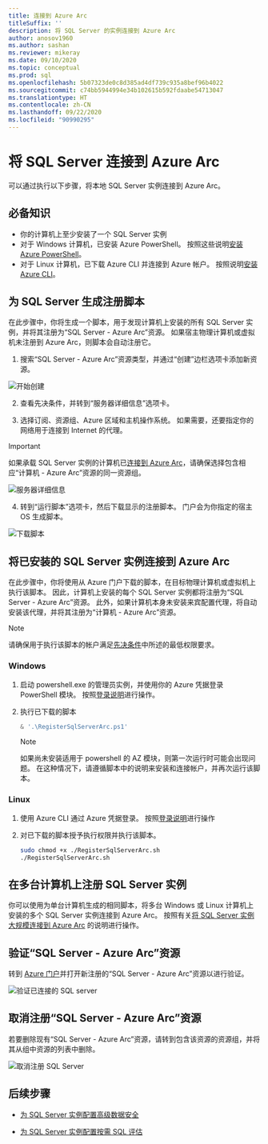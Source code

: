 ```yaml
---
title: 连接到 Azure Arc
titleSuffix: ''
description: 将 SQL Server 的实例连接到 Azure Arc
author: anosov1960
ms.author: sashan
ms.reviewer: mikeray
ms.date: 09/10/2020
ms.topic: conceptual
ms.prod: sql
ms.openlocfilehash: 5b07323de0c8d385ad4df739c935a8bef96b4022
ms.sourcegitcommit: c74bb5944994e34b102615b592fdaabe54713047
ms.translationtype: HT
ms.contentlocale: zh-CN
ms.lasthandoff: 09/22/2020
ms.locfileid: "90990295"
---
```

# <a name="connect-your-sql-server-to-azure-arc"></a>将 SQL Server 连接到 Azure Arc

可以通过执行以下步骤，将本地 SQL Server 实例连接到 Azure Arc。

## <a name="prerequisites"></a>必备知识

* 你的计算机上至少安装了一个 SQL Server 实例
* 对于 Windows 计算机，已安装 Azure PowerShell。 按照这些说明[安装 Azure PowerShell](https://docs.microsoft.com/powershell/azure/install-az-ps)。
* 对于 Linux 计算机，已下载 Azure CLI 并连接到 Azure 帐户。 按照说明[安装 Azure CLI](/cli/azure/install-azure-cli-apt)。


## <a name="generate-a-registration-script-for-sql-server"></a>为 SQL Server 生成注册脚本

在此步骤中，你将生成一个脚本，用于发现计算机上安装的所有 SQL Server 实例，并将其注册为“SQL Server - Azure Arc”资源。 如果宿主物理计算机或虚拟机未注册到 Azure Arc，则脚本会自动注册它。

1. 搜索“SQL Server - Azure Arc”资源类型，并通过“创建”边栏选项卡添加新资源。

![开始创建](media/join/start-creation-of-sql-server-azure-arc-resource.png)
    
2. 查看先决条件，并转到“服务器详细信息”选项卡。  

3. 选择订阅、资源组、Azure 区域和主机操作系统。 如果需要，还要指定你的网络用于连接到 Internet 的代理。

> [!IMPORTANT]
> 如果承载 SQL Server 实例的计算机已[连接到 Azure Arc](https://docs.microsoft.com/azure/azure-arc/servers/onboard-portal)，请确保选择包含相应“计算机 - Azure Arc”资源的同一资源组。

![服务器详细信息](media/join/server-details-sql-server-azure-arc.png)

4. 转到“运行脚本”选项卡，然后下载显示的注册脚本。 门户会为你指定的宿主 OS 生成脚本。

![下载脚本](media/join/download-script-sql-server-azure-arc.png)

## <a name="connect-the-installed-sql-server-instances-to-azure-arc"></a>将已安装的 SQL Server 实例连接到 Azure Arc

在此步骤中，你将使用从 Azure 门户下载的脚本，在目标物理计算机或虚拟机上执行该脚本。 因此，计算机上安装的每个 SQL Server 实例都将注册为“SQL Server - Azure Arc”资源。 此外，如果计算机本身未安装来宾配置代理，将自动安装该代理，并将其注册为“计算机 - Azure Arc”资源。

> [!NOTE]
> 请确保用于执行该脚本的帐户满足[先决条件](overview.md#prerequisites)中所述的最低权限要求。

### <a name="windows"></a>Windows

1. 启动 powershell.exe 的管理员实例，并使用你的 Azure 凭据登录 PowerShell 模块。 按照[登录说明](https://docs.microsoft.com/powershell/azure/install-az-ps#sign-in)进行操作。

2. 执行已下载的脚本

   ```powershell
   & '.\RegisterSqlServerArc.ps1'
   ```

   > [!NOTE]
   > 如果尚未安装适用于 powershell 的 AZ 模块，则第一次运行时可能会出现问题。 在这种情况下，请遵循脚本中的说明来安装和连接帐户，并再次运行该脚本。

### <a name="linux"></a>Linux

1. 使用 Azure CLI 通过 Azure 凭据登录。 按照[登录说明](https://docs.microsoft.com/cli/azure/authenticate-azure-cli)进行操作

2. 对已下载的脚本授予执行权限并执行该脚本。

   ```bash
   sudo chmod +x ./RegisterSqlServerArc.sh
   ./RegisterSqlServerArc.sh
   ```

## <a name="register-sql-server-instances-on-multiple-machines"></a>在多台计算机上注册 SQL Server 实例

你可以使用为单台计算机生成的相同脚本，将多台 Windows 或 Linux 计算机上安装的多个 SQL Server 实例连接到 Azure Arc。 按照有关[将 SQL Server 实例大规模连接到 Azure Arc](connect-at-scale.md) 的说明进行操作。

## <a name="validate-the-sql-server---azure-arc-resources"></a>验证“SQL Server - Azure Arc”资源

转到 [Azure 门户](https://ms.portal.azure.com/#home)并打开新注册的“SQL Server - Azure Arc”资源以进行验证。

![验证已连接的 SQL server ](media/join/validate-sql-server-azure-arc.png)

## <a name="un-register-the-sql-server---azure-arc-resources"></a>取消注册“SQL Server - Azure Arc”资源

若要删除现有“SQL Server - Azure Arc”资源，请转到包含该资源的资源组，并将其从组中资源的列表中删除。

![取消注册 SQL Server](media/join/delete-sql-server-azure-arc.png)

## <a name="next-steps"></a>后续步骤

* [为 SQL Server 实例配置高级数据安全](configure-advanced-data-security.md)

* [为 SQL Server 实例配置按需 SQL 评估](assess.md)
